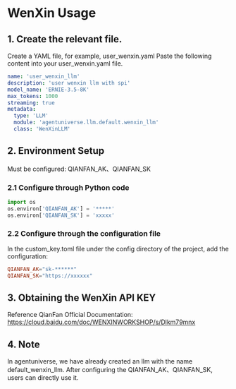 # WenXin Usage
## 1. Create the relevant file.
Create a YAML file, for example, user_wenxin.yaml
Paste the following content into your user_wenxin.yaml file.
```yaml
name: 'user_wenxin_llm'
description: 'user wenxin llm with spi'
model_name: 'ERNIE-3.5-8K'
max_tokens: 1000
streaming: true
metadata:
  type: 'LLM'
  module: 'agentuniverse.llm.default.wenxin_llm'
  class: 'WenXinLLM'
```
## 2. Environment Setup
Must be configured: QIANFAN_AK、QIANFAN_SK
### 2.1 Configure through Python code
```python
import os
os.environ['QIANFAN_AK'] = '*****'
os.environ['QIANFAN_SK'] = 'xxxxx'
```
### 2.2 Configure through the configuration file
In the custom_key.toml file under the config directory of the project, add the configuration:
```toml
QIANFAN_AK="sk-******"
QIANFAN_SK="https://xxxxxx"
```
## 3. Obtaining the WenXin API KEY 
Reference QianFan Official Documentation: https://cloud.baidu.com/doc/WENXINWORKSHOP/s/Dlkm79mnx

## 4. Note
In agentuniverse, we have already created an llm with the name default_wenxin_llm. After configuring the QIANFAN_AK、QIANFAN_SK, users can directly use it.




